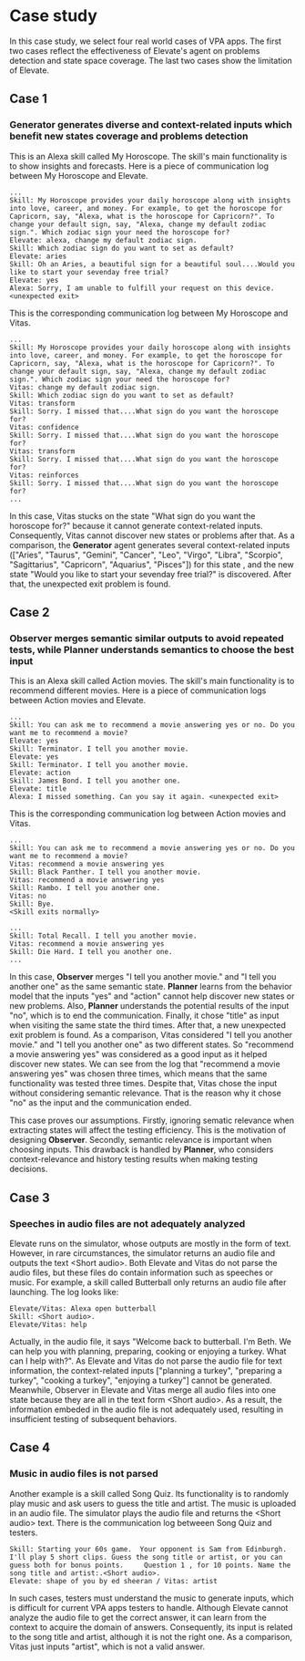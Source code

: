 # Case study
In this case study, we select four real world cases of VPA apps.
The first two cases reflect the effectiveness of Elevate's agent on problems detection and state space coverage.
The last two cases show the limitation of Elevate.

## Case 1
### **Generator** generates diverse and context-related inputs which benefit new states coverage and problems detection
This is an Alexa skill called My Horoscope.
The skill's main functionality is to show insights and forecasts.
Here is a piece of communication log between My Horoscope and Elevate.

```text
...
Skill: My Horoscope provides your daily horoscope along with insights into love, career, and money. For example, to get the horoscope for Capricorn, say, "Alexa, what is the horoscope for Capricorn?". To change your default sign, say, "Alexa, change my default zodiac sign.". Which zodiac sign your need the horoscope for?
Elevate: alexa, change my default zodiac sign.
Skill: Which zodiac sign do you want to set as default?
Elevate: aries
Skill: Oh an Aries, a beautiful sign for a beautiful soul....Would you like to start your sevenday free trial?
Elevate: yes
Alexa: Sorry, I am unable to fulfill your request on this device. <unexpected exit>
```

This is the corresponding communication log between My Horoscope and Vitas.

```text
...
Skill: My Horoscope provides your daily horoscope along with insights into love, career, and money. For example, to get the horoscope for Capricorn, say, "Alexa, what is the horoscope for Capricorn?". To change your default sign, say, "Alexa, change my default zodiac sign.". Which zodiac sign your need the horoscope for?
Vitas: change my default zodiac sign.
Skill: Which zodiac sign do you want to set as default?
Vitas: transform
Skill: Sorry. I missed that....What sign do you want the horoscope for?
Vitas: confidence
Skill: Sorry. I missed that....What sign do you want the horoscope for?
Vitas: transform
Skill: Sorry. I missed that....What sign do you want the horoscope for?
Vitas: reinforces
Skill: Sorry. I missed that....What sign do you want the horoscope for?
...
```

In this case, Vitas stucks on the state "What sign do you want the horoscope for?" because it cannot generate context-related inputs.
Consequently, Vitas cannot discover new states or problems after that.
As a comparison, the **Generator** agent generates several context-related inputs (["Aries", "Taurus", "Gemini", "Cancer", "Leo", "Virgo", "Libra", "Scorpio", "Sagittarius", "Capricorn", "Aquarius", "Pisces"]) for this state , and the new state "Would you like to start your sevenday free trial?" is discovered.
After that, the unexpected exit problem is found.

## Case 2 
### **Observer** merges semantic similar outputs to avoid repeated tests, while **Planner** understands semantics to choose the best input
This is an Alexa skill called Action movies.
The skill's main functionality is to recommend different movies.
Here is a piece of communication logs between Action movies and Elevate.

```text
...
Skill: You can ask me to recommend a movie answering yes or no. Do you want me to recommend a movie?
Elevate: yes
Skill: Terminator. I tell you another movie.
Elevate: yes
Skill: Terminator. I tell you another movie.
Elevate: action
Skill: James Bond. I tell you another one.
Elevate: title
Alexa: I missed something. Can you say it again. <unexpected exit>
```

This is the corresponding communication log between Action movies and Vitas.

```text
...
Skill: You can ask me to recommend a movie answering yes or no. Do you want me to recommend a movie?
Vitas: recommend a movie answering yes
Skill: Black Panther. I tell you another movie.
Vitas: recommend a movie answering yes
Skill: Rambo. I tell you another one.
Vitas: no
Skill: Bye.
<Skill exits normally>

...
Skill: Total Recall. I tell you another movie.
Vitas: recommend a movie answering yes
Skill: Die Hard. I tell you another one.
...
```

In this case, **Observer** merges "I tell you another movie." and "I tell you another one" as the same semantic state.
**Planner** learns from the behavior model that the inputs "yes" and "action" cannot help discover new states or new problems.
Also, **Planner** understands the potential results of the input "no", which is to end the communication.
Finally, it chose "title" as input when visiting the same state the third times.
After that, a new unexpected exit problem is found.
As a comparison, Vitas considered "I tell you another movie." and "I tell you another one" as two different states.
So "recommend a movie answering yes" was considered as a good input as it helped discover new states.
We can see from the log that "recommend a movie answering yes" was chosen three times, which means that the same functionality was tested three times.
Despite that, Vitas chose the input without considering semantic relevance.
That is the reason why it chose "no" as the input and the communication ended.

This case proves our assumptions.
Firstly, ignoring sematic relevance when extracting states will affect the testing efficiency.
This is the motivation of designing **Observer**.
Secondly, semantic relevance is important when choosing inputs.
This drawback is handled by **Planner**, who considers context-relevance and history testing results when making testing decisions. 

## Case 3
### Speeches in audio files are not adequately analyzed
Elevate runs on the simulator, whose outputs are mostly in the form of text.
However, in rare circumstances, the simulator returns an audio file and outputs the text <Short audio\>.
Both Elevate and Vitas do not parse the audio files, but these files do contain information such as speeches or music.
For example, a skill called Butterball only returns an audio file after launching.
The log looks like:

```text
Elevate/Vitas: Alexa open butterball
Skill: <Short audio>.
Elevate/Vitas: help
```

Actually, in the audio file, it says "Welcome back to butterball. I'm Beth. We can help you with planning, preparing, cooking or enjoying a turkey. What can I help with?".
As Elevate and Vitas do not parse the audio file for text information, the context-related inputs ["planning a turkey", "preparing a turkey", "cooking a turkey", "enjoying a turkey"] cannot be generated.
Meanwhile, Observer in Elevate and Vitas merge all audio files into one state because they are all in the text form <Short audio\>.
As a result, the information embeded in the audio file is not adequately used, resulting in insufficient testing of subsequent behaviors.


## Case 4
### Music in audio files is not parsed
Another example is a skill called Song Quiz.
Its functionality is to randomly play music and ask users to guess the title and artist.
The music is uploaded in an audio file.
The simulator plays the audio file and returns the <Short audio\> text.
There is the communication log betweeen Song Quiz and testers.

```text
Skill: Starting your 60s game.  Your opponent is Sam from Edinburgh.  I'll play 5 short clips. Guess the song title or artist, or you can guess both for bonus points.     Question 1 , for 10 points. Name the song title and artist:.<Short audio>.
Elevate: shape of you by ed sheeran / Vitas: artist
```

In such cases, testers must understand the music to generate inputs, which is difficult for current VPA apps testers to handle.
Although Elevate cannot analyze the audio file to get the correct answer, it can learn from the context to acquire the domain of answers.
Consequently, its input is related to the song title and artist, although it is not the right one.
As a comparison, Vitas just inputs "artist", which is not a valid answer.